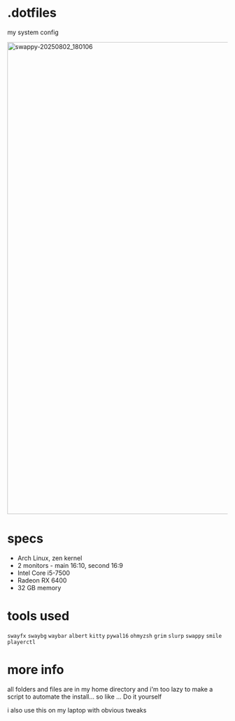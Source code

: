 # .dotfiles
my system config

<img width="1920" height="1080" alt="swappy-20250802_180106" src="https://github.com/user-attachments/assets/11d52a45-e3e6-4fa5-a4fe-332791ee8154" />

# specs
- Arch Linux, zen kernel
- 2 monitors - main 16:10, second 16:9
- Intel Core i5-7500
- Radeon RX 6400
- 32 GB memory

# tools used
`swayfx`
`swaybg`
`waybar`
`albert`
`kitty`
`pywal16`
`ohmyzsh`
`grim`
`slurp`
`swappy`
`smile`
`playerctl`

# more info
all folders and files are in my home directory and i'm too lazy to make a script to automate the install... so like ... Do it yourself

i also use this on my laptop with obvious tweaks
